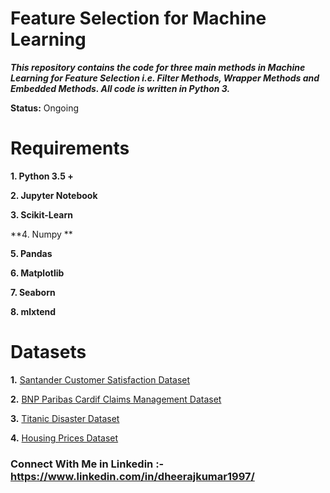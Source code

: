 # Feature Selection for Machine Learning

***This repository contains the code for three main methods in Machine Learning for Feature Selection i.e. Filter Methods, Wrapper Methods and Embedded Methods. All code is written in Python 3.***

**Status:** Ongoing

# Requirements

**1. Python 3.5 +**

**2. Jupyter Notebook**

**3. Scikit-Learn**

**4. Numpy **

**5. Pandas**

**6. Matplotlib**

**7. Seaborn**

**8. mlxtend**

# Datasets

**1.** [Santander Customer Satisfaction Dataset](https://www.kaggle.com/c/santander-customer-satisfaction)

**2.** [BNP Paribas Cardif Claims Management Dataset](https://www.kaggle.com/c/bnp-paribas-cardif-claims-management)

**3.** [Titanic Disaster Dataset](https://www.kaggle.com/c/titanic/data)

**4.** [Housing Prices Dataset](https://www.kaggle.com/c/house-prices-advanced-regression-techniques)



### **Connect With Me in Linkedin** :- https://www.linkedin.com/in/dheerajkumar1997/
